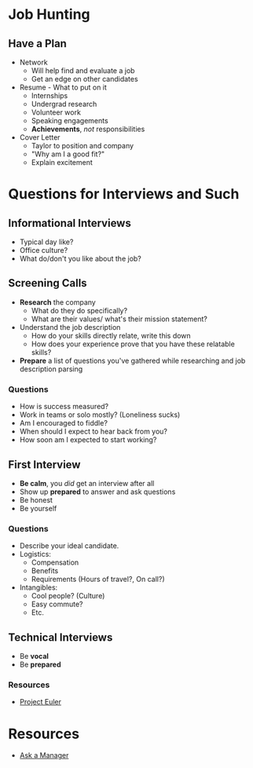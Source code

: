 # Job Hunting

## Have a Plan

- Network
  - Will help find and evaluate a job
  - Get an edge on other candidates
- Resume - What to put on it
  - Internships
  - Undergrad research
  - Volunteer work
  - Speaking engagements
  - **Achievements**, _not_ responsibilities
- Cover Letter
  - Taylor to position and company
  - "Why am I a good fit?"
  - Explain excitement

# Questions for Interviews and Such

## Informational Interviews

- Typical day like?
- Office culture?
- What do/don't you like about the job?

## Screening Calls

- **Research** the company
  - What do they do specifically?
  - What are their values/ what's their mission statement?
- Understand the job description
  - How do your skills directly relate, write this down
  - How does your experience prove that you have these relatable skills?
- **Prepare** a list of questions you've gathered while researching and job description parsing

### Questions

- How is success measured?
- Work in teams or solo mostly? (Loneliness sucks)
- Am I encouraged to fiddle?
- When should I expect to hear back from you?
- How soon am I expected to start working?

## First Interview

- **Be calm**, you _did_ get an interview after all
- Show up **prepared** to answer and ask questions
- Be honest
- Be yourself

### Questions

- Describe your ideal candidate.
- Logistics:
  - Compensation
  - Benefits
  - Requirements (Hours of travel?, On call?)
- Intangibles:
  - Cool people? (Culture)
  - Easy commute?
  - Etc.

## Technical Interviews

- Be **vocal**
- Be **prepared**

### Resources

- [Project Euler](https://projecteuler.net)

# Resources

- [Ask a Manager](http://www.askamanager.org)
